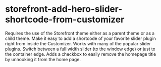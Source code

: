 # storefront-add-hero-slider-shortcode-from-customizer
Requires the use of the Storefront theme either as a parent theme or as a child theme.
Make it easy to add a shortcode of your favorite slider plugin right from inside the Customizer. Works with many of the popular slider plugins. Switch between a full width slider (to the window edge) or just to the container edge.
Adds a checkbox to easily remove the homepage title by unhooking it from the home page.
